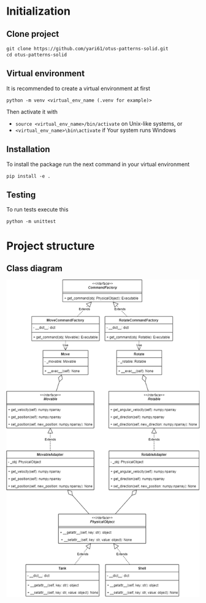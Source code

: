 # Initialization
## Clone project
```
git clone https://github.com/yari61/otus-patterns-solid.git
cd otus-patterns-solid
```

## Virtual environment
It is recommended to create a virtual environment at first
```
python -m venv <virtual_env_name (.venv for example)>
```

Then activate it with 
- ```source <virtual_env_name>/bin/activate```
on Unix-like systems, or
- ```<virtual_env_name>\bin\activate```
if Your system runs Windows

## Installation
To install the package run the next command in your virtual environment
```
pip install -e .
```

## Testing
To run tests execute this
```
python -m unittest
```

# Project structure
## Class diagram
![Alt](docs/images/uml_class_diagram.png)
